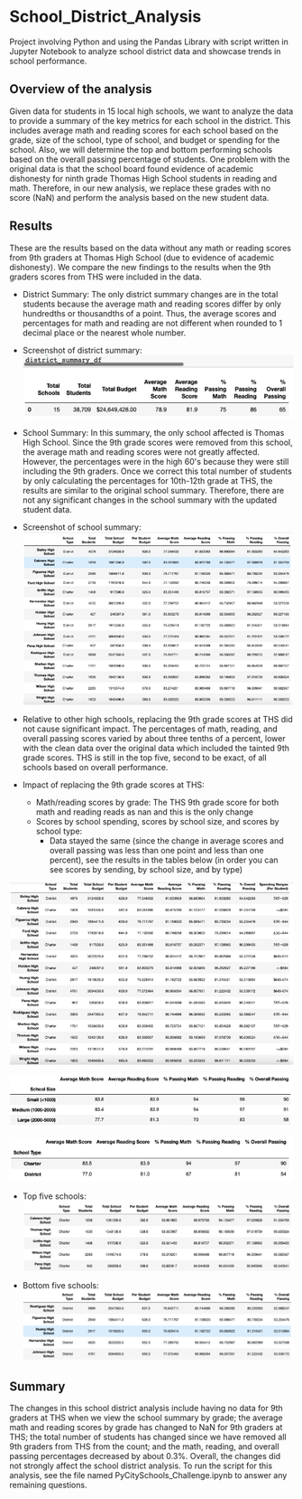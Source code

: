 # School_District_Analysis
Project involving Python and using the Pandas Library with script written in Jupyter Notebook to analyze school district data and showcase trends in school performance.

## Overview of the analysis
Given data for students in 15 local high schools, we want to analyze the data to provide a summary of the key metrics for each school in the district. This includes average math and reading scores for each school based on the grade, size of the school, type of school, and budget or spending for the school. Also, we will determine the top and bottom performing schools based on the overall passing percentage of students. One problem with the original data is that the school board found evidence of academic dishonesty for ninth grade Thomas High School students in reading and math. Therefore, in our new analysis, we replace these grades with no score (NaN) and perform the analysis based on the new student data.

## Results
These are the results based on the data without any math or reading scores from 9th graders at Thomas High School (due to evidence of academic dishonesty). We compare the new findings to the results when the 9th graders scores from THS were included in the data.

- District Summary: The only district summary changes are in the total students because the average math and reading scores differ by only hundredths or thousandths of a point. Thus, the average scores and percentages for math and reading are not different when rounded to 1 decimal place or the nearest whole number.

- Screenshot of district summary: ![District Summary](https://github.com/kmaluccio/School_District_Analysis/blob/main/Resources/Clean_District_Summary.png)

- School Summary: In this summary, the only school affected is Thomas High School. Since the 9th grade scores were removed from this school, the average math and reading scores were not greatly affected. However, the percentages were in the high 60's because they were still including the 9th graders. Once we correct this total number of students by only calculating the percentages for 10th-12th grade at THS, the results are similar to the original school summary. Therefore, there are not any significant changes in the school summary with the updated student data.

- Screenshot of school summary:  ![School Summary](https://github.com/kmaluccio/School_District_Analysis/blob/main/Resources/school_summary.png)

- Relative to other high schools, replacing the 9th grade scores at THS did not cause significant impact. The percentages of math, reading, and overall passing scores varied by about three tenths of a percent, lower with the clean data over the original data which included the tainted 9th grade scores. THS is still in the top five, second to be exact, of all schools based on overall performance.

- Impact of replacing the 9th grade scores at THS:
	- Math/reading scores by grade: The THS 9th grade score for both math and reading reads as nan and this is the only change
	- Scores by school spending, scores by school size, and scores by school type:
		- Data stayed the same (since the change in average scores and overall passing was less than one point and less than one percent), see the results in the tables below (in order you can see scores by sending, by school size, and by type)

![Scores by Spending](https://github.com/kmaluccio/School_District_Analysis/blob/main/Resources/scores_by_school_spending.png)

![Scores by Size](https://github.com/kmaluccio/School_District_Analysis/blob/main/Resources/scores_by_school_size.png)

![Scores by Type](https://github.com/kmaluccio/School_District_Analysis/blob/main/Resources/scores_by_type.png)

- Top five schools:
![Top 5 Schools](https://github.com/kmaluccio/School_District_Analysis/blob/main/Resources/Top5Schools.png)

- Bottom five schools:
![Bottom 5 Schools](https://github.com/kmaluccio/School_District_Analysis/blob/main/Resources/Bottom5Schools.png)

## Summary 
The changes in this school district analysis include having no data for 9th graders at THS when we view the school summary by grade; the average math and reading scores by grade has changed to NaN for 9th graders at THS; the total number of students has changed since we have removed all 9th graders from THS from the count; and the math, reading, and overall passing percentages decreased by about 0.3%. Overall, the changes did not strongly affect the school district analysis. To run the script for this analysis, see the file named PyCitySchools_Challenge.ipynb to answer any remaining questions.

